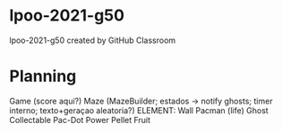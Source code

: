 # lpoo-2021-g50
lpoo-2021-g50 created by GitHub Classroom

# Planning
Game (score aqui?)
Maze (MazeBuilder; estados -> notify ghosts; timer interno; texto+geraçao aleatoria?)
ELEMENT:
Wall
Pacman (life)
Ghost
Collectable
    Pac-Dot
    Power Pellet
    Fruit